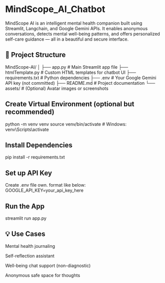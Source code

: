 # MindScope_AI_Chatbot
MindScope AI is an intelligent mental health companion built using Streamlit, Langchain, and Google Gemini APIs. It enables anonymous conversations, detects mental well-being patterns, and offers personalized self-care guidance — all in a beautiful and secure interface.

## 📁 Project Structure

MindScope-AI/
│
├── app.py               # Main Streamlit app file
├── htmlTemplate.py      # Custom HTML templates for chatbot UI
├── requirements.txt     # Python dependencies
├── .env                 # Your Google Gemini API key (not committed)
├── README.md            # Project documentation
└── assets/              # (Optional) Avatar images or screenshots


## Create Virtual Environment (optional but recommended)
python -m venv venv
source venv/bin/activate  # Windows: venv\Scripts\activate

## Install Dependencies
pip install -r requirements.txt

## Set up API Key
Create .env file own.
format like below: 
GOOGLE_API_KEY=your_api_key_here

## Run the App
streamlit run app.py

## 💡 Use Cases
Mental health journaling

Self-reflection assistant

Well-being chat support (non-diagnostic)

Anonymous safe space for thoughts
